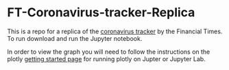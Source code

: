 # FT-Coronavirus-tracker-Replica

This is a repo for a replica of the [coronavirus tracker](https://www.ft.com/coronavirus-latest) by the Financial Times. To run download and run the Jupyter notebook.

In order to view the graph you will need to follow the instructions on the plotly [getting started page](https://plotly.com/python/getting-started/) for running plotly on Jupter or Jupyter Lab.

